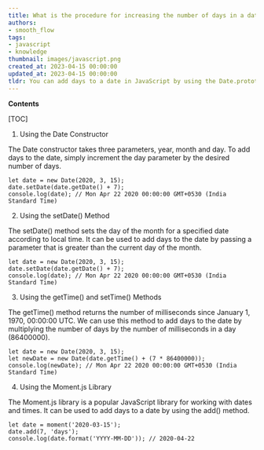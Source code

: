 ```yaml
---
title: What is the procedure for increasing the number of days in a date?
authors:
- smooth_flow
tags:
- javascript
- knowledge
thumbnail: images/javascript.png
created_at: 2023-04-15 00:00:00
updated_at: 2023-04-15 00:00:00
tldr: You can add days to a date in JavaScript by using the Date.prototype.setDate() method.
---
```


**Contents**

[TOC]

1. Using the Date Constructor 

The Date constructor takes three parameters, year, month and day. To add days to the date, simply increment the day parameter by the desired number of days.

```
let date = new Date(2020, 3, 15);
date.setDate(date.getDate() + 7);
console.log(date); // Mon Apr 22 2020 00:00:00 GMT+0530 (India Standard Time)
```

2. Using the setDate() Method 

The setDate() method sets the day of the month for a specified date according to local time. It can be used to add days to the date by passing a parameter that is greater than the current day of the month.

```
let date = new Date(2020, 3, 15);
date.setDate(date.getDate() + 7);
console.log(date); // Mon Apr 22 2020 00:00:00 GMT+0530 (India Standard Time)
```

3. Using the getTime() and setTime() Methods 

The getTime() method returns the number of milliseconds since January 1, 1970, 00:00:00 UTC. We can use this method to add days to the date by multiplying the number of days by the number of milliseconds in a day (86400000).

```
let date = new Date(2020, 3, 15);
let newDate = new Date(date.getTime() + (7 * 86400000));
console.log(newDate); // Mon Apr 22 2020 00:00:00 GMT+0530 (India Standard Time)
```

4. Using the Moment.js Library 

The Moment.js library is a popular JavaScript library for working with dates and times. It can be used to add days to a date by using the add() method.

```
let date = moment('2020-03-15');
date.add(7, 'days');
console.log(date.format('YYYY-MM-DD')); // 2020-04-22
```
